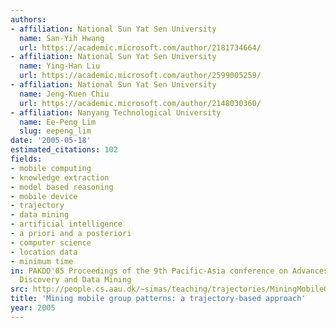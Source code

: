 ```yaml
---
authors:
- affiliation: National Sun Yat Sen University
  name: San-Yih Hwang
  url: https://academic.microsoft.com/author/2181734664/
- affiliation: National Sun Yat Sen University
  name: Ying-Han Liu
  url: https://academic.microsoft.com/author/2599005259/
- affiliation: National Sun Yat Sen University
  name: Jeng-Kuen Chiu
  url: https://academic.microsoft.com/author/2148030360/
- affiliation: Nanyang Technological University
  name: Ee-Peng Lim
  slug: eepeng_lim
date: '2005-05-18'
estimated_citations: 102
fields:
- mobile computing
- knowledge extraction
- model based reasoning
- mobile device
- trajectory
- data mining
- artificial intelligence
- a priori and a posteriori
- computer science
- location data
- minimum time
in: PAKDD'05 Proceedings of the 9th Pacific-Asia conference on Advances in Knowledge
  Discovery and Data Mining
src: http://people.cs.aau.dk/~simas/teaching/trajectories/MiningMobileGroupPatterns.pdf
title: 'Mining mobile group patterns: a trajectory-based approach'
year: 2005
---
```

